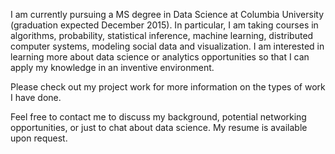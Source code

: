 I am currently pursuing a MS degree in Data Science at Columbia University (graduation expected December 2015). In particular, I am taking courses in algorithms, probability, statistical inference, machine learning, distributed computer systems, modeling social data and visualization. I am interested in learning more about data science or analytics opportunities so that I can apply my knowledge in an inventive environment.

Please check out my project work for more information on the types of work I have done. 

Feel free to contact me to discuss my background, potential networking opportunities, or just to chat about data science. My resume is available upon request.
